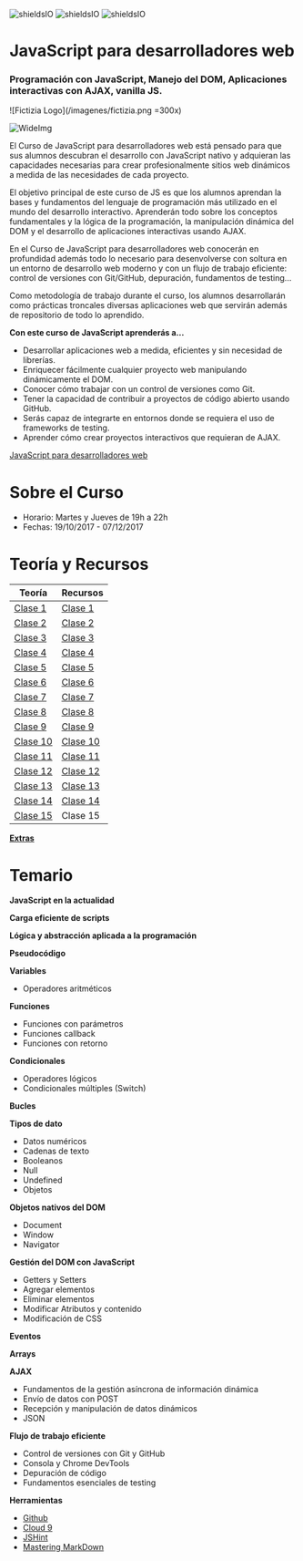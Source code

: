 ![shieldsIO](https://img.shields.io/github/issues/Fictizia/Curso-JS-para-desarrolladores-web_ed8.svg)
![shieldsIO](https://img.shields.io/github/forks/Fictizia/Curso-JS-para-desarrolladores-web_ed8.svg)
![shieldsIO](https://img.shields.io/github/stars/Fictizia/Curso-JS-para-desarrolladores-web_ed8.svg)

# JavaScript para desarrolladores web
### Programación con JavaScript, Manejo del DOM, Aplicaciones interactivas con AJAX, vanilla JS.

![Fictizia Logo](/imagenes/fictizia.png =300x)

![WideImg](http://www.fictizia.com/assets/styles/styleImgs/wideBox/widebox_js.png)


El Curso de JavaScript para desarrolladores web está pensado para que sus alumnos descubran el desarrollo con JavaScript nativo y adquieran las capacidades necesarias para crear profesionalmente sitios web dinámicos a medida de las necesidades de cada proyecto.

El objetivo principal de este curso de JS es que los alumnos aprendan la bases y fundamentos del lenguaje de programación más utilizado en el mundo del desarrollo interactivo. Aprenderán todo sobre los conceptos fundamentales y la lógica de la programación, la manipulación dinámica del DOM y el desarrollo de aplicaciones interactivas usando AJAX.

En el Curso de JavaScript para desarrolladores web conocerán en profundidad además todo lo necesario para desenvolverse con soltura en un entorno de desarrollo web moderno y con un flujo de trabajo eficiente: control de versiones con Git/GitHub, depuración, fundamentos de testing...

Como metodología de trabajo durante el curso, los alumnos desarrollarán como prácticas troncales diversas aplicaciones web que servirán además de repositorio de todo lo aprendido.

**Con este curso de JavaScript aprenderás a...**
- Desarrollar aplicaciones web a medida, eficientes y sin necesidad de librerías.
- Enriquecer fácilmente cualquier proyecto web manipulando dinámicamente el DOM.
- Conocer cómo trabajar con un control de versiones como Git.
- Tener la capacidad de contribuir a proyectos de código abierto usando GitHub.
- Serás capaz de integrarte en entornos donde se requiera el uso de frameworks de testing.
- Aprender cómo crear proyectos interactivos que requieran de AJAX.

[JavaScript para desarrolladores web](http://fictizia.com/formacion/curso_javascript)

Sobre el Curso
=================
* Horario: Martes y Jueves de 19h a 22h
* Fechas: 19/10/2017 - 07/12/2017


Teoría y Recursos
=================
| Teoría                      | Recursos                      |
| --------------------------- | ----------------------------- |
| [Clase 1](teoria/dia1.md)   | [Clase 1](recursos/dia1.md)   |
| [Clase 2](teoria/dia2.md)   | [Clase 2](recursos/dia2.md)   |
| [Clase 3](teoria/dia3.md)   | [Clase 3](recursos/dia3.md)   |
| [Clase 4](teoria/dia4.md)   | [Clase 4](recursos/dia4.md)   |
| [Clase 5](teoria/dia5.md)   | [Clase 5](recursos/dia5.md)   |
| [Clase 6](teoria/dia6.md)   | [Clase 6](recursos/dia6.md)   |
| [Clase 7](teoria/dia7.md)   | [Clase 7](recursos/dia7.md)   |
| [Clase 8](teoria/dia8.md)   | [Clase 8](recursos/dia8.md)   |
| [Clase 9](teoria/dia9.md)   | [Clase 9](recursos/dia9.md)   |
| [Clase 10](teoria/dia10.md) | [Clase 10](recursos/dia10.md) |
| [Clase 11](teoria/dia11.md) | [Clase 11](recursos/dia11.md) |
| [Clase 12](teoria/dia12.md) | [Clase 12](recursos/dia12.md) |
| [Clase 13](teoria/dia13.md) | [Clase 13](recursos/dia13.md) |
| [Clase 14](teoria/dia14.md) | [Clase 14](recursos/dia14.md) |
| [Clase 15](teoria/dia15.md) | Clase 15                      |

**[Extras](teoria/extra.md)**

Temario
=================

**JavaScript en la actualidad**

**Carga eficiente de scripts**

**Lógica y abstracción aplicada a la programación**

**Pseudocódigo**

**Variables**
* Operadores aritméticos

**Funciones**
* Funciones con parámetros
* Funciones callback
* Funciones con retorno

**Condicionales**
* Operadores lógicos
* Condicionales múltiples (Switch)

**Bucles**

**Tipos de dato**
* Datos numéricos
* Cadenas de texto
* Booleanos
* Null
* Undefined
* Objetos

**Objetos nativos del DOM**
* Document
* Window
* Navigator

**Gestión del DOM con JavaScript**
* Getters y Setters
* Agregar elementos
* Eliminar elementos
* Modificar Atributos y contenido
* Modificación de CSS

**Eventos**

**Arrays**

**AJAX**
* Fundamentos de la gestión asíncrona de información dinámica
* Envío de datos con POST
* Recepción y manipulación de datos dinámicos
* JSON

**Flujo de trabajo eficiente**
* Control de versiones con Git y GitHub
* Consola y Chrome DevTools
* Depuración de código
* Fundamentos esenciales de testing

**Herramientas**
* [Github](https://github.com/)
* [Cloud 9](https://c9.io/ulisesgascon)
* [JSHint](http://www.jshint.com/)
* [Mastering MarkDown](https://guides.github.com/features/mastering-markdown/)